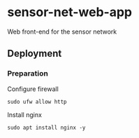# sensor-net-web-app
Web front-end for the sensor network

## Deployment

### Preparation
Configure firewall
```
sudo ufw allow http
```
Install nginx
```
sudo apt install nginx -y
```
